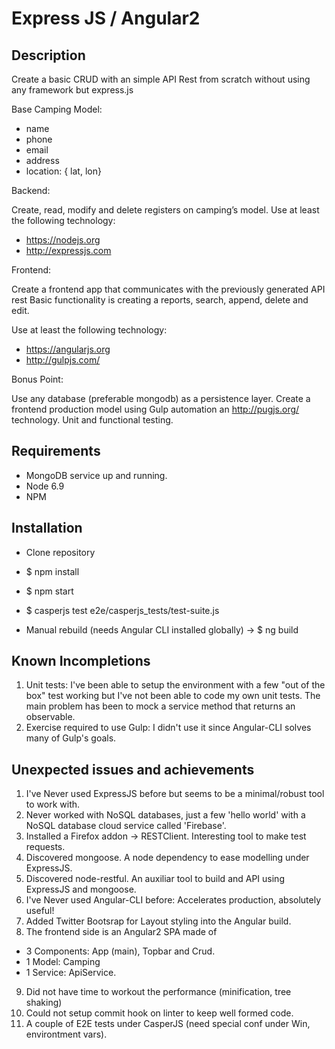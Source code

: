 # Express JS / Angular2

## Description

Create a basic CRUD with an simple API Rest from scratch without using any framework but express.js

Base Camping Model:
- name
- phone
- email
- address
- location: { lat, lon}

Backend:

Create, read, modify and delete registers on camping’s model. Use at least the following technology:

- https://nodejs.org
- http://expressjs.com

Frontend:

Create a frontend app that communicates with the previously generated API rest Basic functionality is creating a reports, search, append, delete and edit.

Use at least the following technology:

- https://angularjs.org
- http://gulpjs.com/

Bonus Point:

Use any database (preferable mongodb) as a persistence layer.
Create a frontend production model using Gulp automation an http://pugjs.org/ technology.
Unit and functional testing.

## Requirements

- MongoDB service up and running.
- Node 6.9
- NPM

## Installation

- Clone repository
- $ npm install
- $ npm start
- $ casperjs test e2e/casperjs_tests/test-suite.js


- Manual rebuild (needs Angular CLI installed globally) -> $ ng build

## Known Incompletions
1. Unit tests: I've been able to setup the environment with a few "out of the box" test working but I've not been able to code my own unit tests. The main problem has been to mock a service method that returns an observable.
2. Exercise required to use Gulp: I didn't use it since Angular-CLI solves many of Gulp's goals.

## Unexpected issues and achievements
1. I've Never used ExpressJS before but seems to be a minimal/robust tool to work with.
2. Never worked with NoSQL databases, just a few 'hello world' with a NoSQL database cloud service called 'Firebase'.
3. Installed a Firefox addon -> RESTClient. Interesting tool to make test requests.
4. Discovered mongoose. A node dependency to ease modelling under ExpressJS.
5. Discovered node-restful. An auxiliar tool to build and API using ExpressJS and mongoose.
6. I've Never used Angular-CLI before: Accelerates production, absolutely useful!
7. Added Twitter Bootsrap for Layout styling into the Angular build.
8. The frontend side is an Angular2 SPA made of

- 3 Components: App (main), Topbar and Crud.
- 1 Model: Camping
- 1 Service: ApiService.

9. Did not have time to workout the performance (minification, tree shaking)
10. Could not setup commit hook on linter to keep well formed code.
11. A couple of E2E tests under CasperJS (need special conf under Win, environtment vars).
